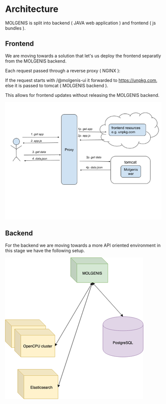 # Architecture

MOLGENIS is split into backend ( JAVA web application ) and frontend ( js bundles ). 

## Frontend
We are moving towards a solution that let's us deploy the frontend separatly from the MOLGENIS backend.

Each request passed through a reverse proxy ( NGINX ):

If the request starts with /@molgenis-ui it forwarded to https://unpkg.com, else it is passed to tomcat ( MOLGENIS backend ).

This allows for frontend updates without releasing the MOLGENIS backend.

![frontend architecture](images/frontend-architecture.png?raw=true, "frontend-architecture")

## Backend
For the backend we are moving towards a more API oriented environment in this stage we have the following setup.

![backend architecture](images/backend-architecture.png?raw=true, "backend-architecture")


